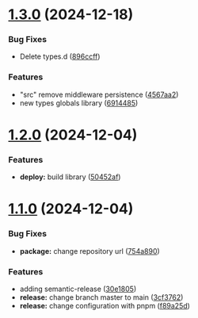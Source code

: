 # [1.3.0](https://github.com/fluwdev/fluwtate/compare/v1.2.0...v1.3.0) (2024-12-18)


### Bug Fixes

* Delete types.d ([896ccff](https://github.com/fluwdev/fluwtate/commit/896ccff54e20f58ec9e4cb83b9ac57b0f8fa257f))


### Features

* "src" remove middleware persistence ([4567aa2](https://github.com/fluwdev/fluwtate/commit/4567aa2b24d77b1b902e8bfa110f0b84f211a902))
* new types globals library ([6914485](https://github.com/fluwdev/fluwtate/commit/6914485ac222cd76ae81d12693e6e311c43efff0))

# [1.2.0](https://github.com/fluwdev/fluwtate/compare/v1.1.0...v1.2.0) (2024-12-04)


### Features

* **deploy:** build library ([50452af](https://github.com/fluwdev/fluwtate/commit/50452af7551f4543ff40a485c9fd571d00aeaab2))

# [1.1.0](https://github.com/fluwdev/fluwtate/compare/v1.0.0...v1.1.0) (2024-12-04)


### Bug Fixes

* **package:** change repository url ([754a890](https://github.com/fluwdev/fluwtate/commit/754a8902e60e55e32d15aad6ce105d9b9a819618))


### Features

* adding semantic-release ([30e1805](https://github.com/fluwdev/fluwtate/commit/30e1805c9fefb457b48b6036fd43e69b7355dde8))
* **release:** change branch master to main ([3cf3762](https://github.com/fluwdev/fluwtate/commit/3cf3762e2b69a4e7546fe96b40b76c5023e93caf))
* **release:** change configuration with pnpm ([f89a25d](https://github.com/fluwdev/fluwtate/commit/f89a25dbb46fdb233a6501b5449355aa541e7c07))

